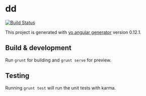 # dd

[![Build Status](https://travis-ci.org/jensim/dd.png)](https://travis-ci.org/jensim/dd)

This project is generated with [yo angular generator](https://github.com/yeoman/generator-angular)
version 0.12.1.

## Build & development

Run `grunt` for building and `grunt serve` for preview.

## Testing

Running `grunt test` will run the unit tests with karma.
